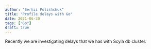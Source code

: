 ```yaml
---
author: "Serhii Polishchuk"
title: "Profile delays with Go"
date: 2021-06-30
tags: ["Go"]
draft: true
---
```

<!--more-->
Recently we are investigating delays that we has with Scyla db cluster.
